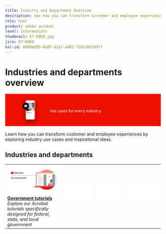 ```yaml
---
title: Industry and Department Overview
description: See how you can transform customer and employee experiences by exploring industry use cases and inspirational ideas
role: User
product: adobe acrobat
level: Intermediate
thumbnail: KT-6860.jpg
jira: KT-6860
exl-id: 08886d95-8ddf-42a7-a802-7241d85fd9ff
---
```

# Industries and departments overview

![Acrobat Industry Image](../assets/Hero-Industry.png)

Learn how you can transform customer and employee experiences by exploring industry use cases and inspirational ideas.

## Industries and departments

<table style="table-layout:fixed">
<tr>
  <td>
    <a href="gov/gov-overview.md">
      <img alt="Government tutorials" src="../assets/Government.png" />
    </a>
    <div>
    <a href="gov/gov-overview.md"><strong>Government tutorials</strong></a>
    </div>
    <em>Explore our Acrobat tutorials specifically designed for federal, state, and local government</em>
    <br>
  </td>
  <td>
   <img alt="Spacer" src="../assets/Whitespacer.png" />
    <div>
    <br>
  </td>  
  <td>
   <img alt="Spacer" src="../assets/Whitespacer.png" />
    <div>
    <br>
  </td>
  <td>
   <img alt="Spacer" src="../assets/Whitespacer.png" />
    <div>
    <br>
  </td>
</tr>
</table>
